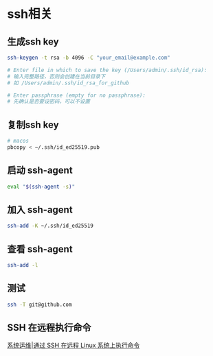 # ssh相关

## 生成ssh key

```sh
ssh-keygen -t rsa -b 4096 -C "your_email@example.com"

# Enter file in which to save the key (/Users/admin/.ssh/id_rsa):
# 输入完整路径，否则会创建在当前目录下
# 如 /Users/admin/.ssh/id_rsa_for_github

# Enter passphrase (empty for no passphrase): 
# 先确认是否要设密码，可以不设置
```

## 复制ssh key

```sh
# macos
pbcopy < ~/.ssh/id_ed25519.pub
```

## 启动 ssh-agent

```sh
eval "$(ssh-agent -s)"
```

## 加入 ssh-agent

```sh
ssh-add -K ~/.ssh/id_ed25519
```

## 查看 ssh-agent

```sh
ssh-add -l
```

## 测试

```sh
ssh -T git@github.com
```

## SSH 在远程执行命令

[系统运维|通过 SSH 在远程 Linux 系统上执行命令](https://linux.cn/article-15263-1.html)